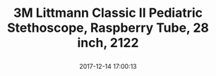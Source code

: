 ---
title: > #shorten me
  3M Littmann Classic II Pediatric Stethoscope, Raspberry Tube, 28 inch, 2122
name: >
  3M Littmann Classic II Pediatric Stethoscope, Raspberry Tube, 28 inch, 2122
date: "2017-12-14 17:00:13"
buy_now: "https://www.amazon.com/3M-Littmann-Pediatric-Stethoscope-2122/dp/B000F4UP1A?psc=1&SubscriptionId=AKIAIA5RBQIWQVTCUEUQ&tag=coldcutdeals-20&linkCode=xm2&camp=2025&creative=165953&creativeASIN=B000F4UP1A"
description_markdown: >-

  - Dual-sided chestpiece and floating diaphragm provides high acoustic sensitivity for listening to low (bell) and high frequency sounds

  - Special design and sized dual-sided chestpiece is ideal for pediatric patients

  - Anatomically designed headset is angled to meet the path of the ear canal

  - Latex-free materials accommodate allergy sensitive users

  - Nonchill rim and diaphragm provide welcome patient comfort


tweet_id_str: "941352134360092677"
price: "$125.58"
list_price: "$125.58"
deal_price: "$67.15"
you_save: "$58.43 (47%)"
asin: "B000F4UP1A"
image: "https://images-na.ssl-images-amazon.com/images/I/31dRWwUM9yL.jpg"
---